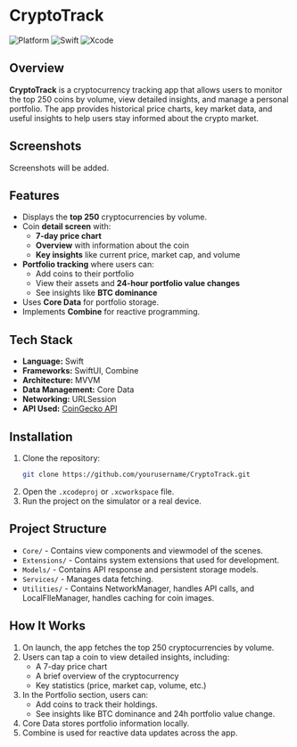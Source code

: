 # CryptoTrack  

![Platform](https://img.shields.io/badge/platform-iOS-blue)
![Swift](https://img.shields.io/badge/swift-5.0-orange)
![Xcode](https://img.shields.io/badge/Xcode-15-blue)

## Overview  

**CryptoTrack** is a cryptocurrency tracking app that allows users to monitor the top 250 coins by volume, view detailed insights, and manage a personal portfolio. The app provides historical price charts, key market data, and useful insights to help users stay informed about the crypto market.  

## Screenshots  

Screenshots will be added.  

## Features  

- Displays the **top 250** cryptocurrencies by volume.  
- Coin **detail screen** with:  
  - **7-day price chart**  
  - **Overview** with information about the coin  
  - **Key insights** like current price, market cap, and volume  
- **Portfolio tracking** where users can:  
  - Add coins to their portfolio  
  - View their assets and **24-hour portfolio value changes**  
  - See insights like **BTC dominance**  
- Uses **Core Data** for portfolio storage.  
- Implements **Combine** for reactive programming.  

## Tech Stack  

- **Language:** Swift  
- **Frameworks:** SwiftUI, Combine  
- **Architecture:** MVVM  
- **Data Management:** Core Data  
- **Networking:** URLSession  
- **API Used:** [CoinGecko API](https://docs.coingecko.com/v3.0.1/reference/introduction)

## Installation  

1. Clone the repository:  
   ```bash
   git clone https://github.com/yourusername/CryptoTrack.git
   ```
2. Open the `.xcodeproj` or `.xcworkspace` file.
3. Run the project on the simulator or a real device.

## Project Structure

- `Core/` - Contains view components and viewmodel of the scenes.
- `Extensions/` - Contains system extensions that used for development.
- `Models/` - Contains API response and persistent storage models.
- `Services/` - Manages data fetching.
- `Utilities/` - Contains NetworkManager, handles API calls, and LocalFIleManager, handles caching for coin images.

## How It Works


1. On launch, the app fetches the top 250 cryptocurrencies by volume.
2. Users can tap a coin to view detailed insights, including:
   - A 7-day price chart
   - A brief overview of the cryptocurrency
   - Key statistics (price, market cap, volume, etc.)
3. In the Portfolio section, users can:
   - Add coins to track their holdings.
   - See insights like BTC dominance and 24h portfolio value change.
4. Core Data stores portfolio information locally.
5. Combine is used for reactive data updates across the app.
